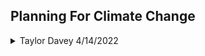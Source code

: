 ## Planning For Climate Change




<details>
  
  <summary> Taylor Davey 4/14/2022 </summary>
  
  1. Agenda 21 is an environmental agenda 
     * Established 1987
     * Introduces **Sustainable Growth**. _Agenda 21 sustainable growth as the way to go forward._
     * Critically is not anti-growth. 
    
  2. **ipcc:** Intergovernmental Panel on Climate Change: 
     * Established 1988
  

![image](https://user-images.githubusercontent.com/34726888/163415773-e152a619-55cf-4d0c-944f-3af630d95c69.png)
  
 
  
  
 ####  "The understanding of what 'nature' is inspired views about what the city ought to be" Swyngedow and Kaika 2000 
**Scalar difference of problem,** flom molecular to global. Allows space for all the scales in-between (ie local, regional, etc). 
![image](https://user-images.githubusercontent.com/34726888/163417712-d96d2ff5-9640-415d-aee1-ae6c1e1760b8.png)

  
  **Urban Carbon Budgest**
  
  
  1997 Kyoto Protocol. First Environmental Agreement from UN --> 2015 Paris Agreement
  1. Binding Agreements -->Pledge-and-Review
  2. Top-Down --> Bottom-Up
  3. Regulatory --> Catalyze and Facilitate
  
  
  
  ![(black box of power in environemtnal governance, morrison)](https://user-images.githubusercontent.com/34726888/163418364-68ea7bed-eaed-4492-b53f-bdf418837bde.png)

  
</details>

